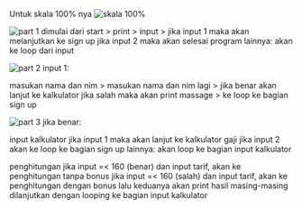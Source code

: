 Untuk skala 100% nya
![skala 100%](https://github.com/user-attachments/assets/cf3ad7f7-18dd-4f6b-91df-d9e1ee838991)




![part 1](https://github.com/user-attachments/assets/2717e8c0-6655-4ba4-81d6-1310f1e3f728)
dimulai dari start > print > input > 
jika input 1 maka akan melanjutkan ke sign up
jika input 2 maka akan selesai program 
lainnya: akan ke loop dari input




![part 2](https://github.com/user-attachments/assets/9988d2f0-503b-4cd2-bf62-1e966564bd92)
input 1:

masukan nama dan nim > masukan nama dan nim lagi > 
jika benar akan lanjut ke kalkulator
jika salah maka akan print massage > ke loop ke bagian sign up




![part 3](https://github.com/user-attachments/assets/4393d698-edf8-49b9-9c57-1d6041f4852a)
jika benar:

input kalkulator
jika input 1 maka akan lanjut ke kalkulator gaji
jika input 2 akan ke loop ke bagian sign up
lainnya: akan loop ke bagian input kalkulator

penghitungan
jika input =< 160 (benar) dan input tarif, akan ke penghitungan tanpa bonus
jika input =< 160 (salah) dan input tarif, akan ke penghitungan dengan bonus
lalu keduanya akan print hasil masing-masing dilanjutkan dengan looping
ke bagian input kalkulator
